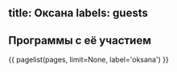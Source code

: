 title: Оксана
labels: guests
---
## Программы с её участием

{{ pagelist(pages, limit=None, label='oksana') }}
